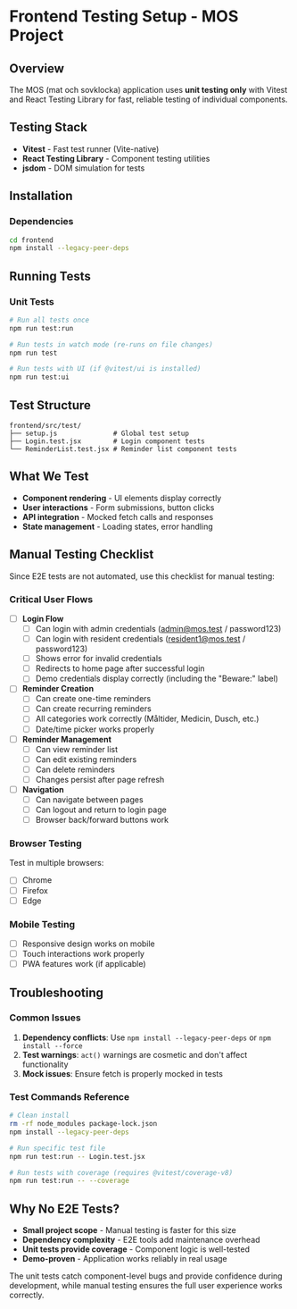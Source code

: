 # Frontend Testing Setup - MOS Project

## Overview
The MOS (mat och sovklocka) application uses **unit testing only** with Vitest and React Testing Library for fast, reliable testing of individual components.

## Testing Stack
- **Vitest** - Fast test runner (Vite-native)
- **React Testing Library** - Component testing utilities
- **jsdom** - DOM simulation for tests

## Installation

### Dependencies
```bash
cd frontend
npm install --legacy-peer-deps
```

## Running Tests

### Unit Tests
```bash
# Run all tests once
npm run test:run

# Run tests in watch mode (re-runs on file changes)
npm run test

# Run tests with UI (if @vitest/ui is installed)
npm run test:ui
```

## Test Structure
```
frontend/src/test/
├── setup.js              # Global test setup
├── Login.test.jsx        # Login component tests
└── ReminderList.test.jsx # Reminder list component tests
```

## What We Test
- **Component rendering** - UI elements display correctly
- **User interactions** - Form submissions, button clicks
- **API integration** - Mocked fetch calls and responses
- **State management** - Loading states, error handling

## Manual Testing Checklist
Since E2E tests are not automated, use this checklist for manual testing:

### Critical User Flows
- [ ] **Login Flow**
  - [ ] Can login with admin credentials (admin@mos.test / password123)
  - [ ] Can login with resident credentials (resident1@mos.test / password123)
  - [ ] Shows error for invalid credentials
  - [ ] Redirects to home page after successful login
  - [ ] Demo credentials display correctly (including the "Beware:" label)

- [ ] **Reminder Creation**
  - [ ] Can create one-time reminders
  - [ ] Can create recurring reminders
  - [ ] All categories work correctly (Måltider, Medicin, Dusch, etc.)
  - [ ] Date/time picker works properly

- [ ] **Reminder Management**
  - [ ] Can view reminder list
  - [ ] Can edit existing reminders
  - [ ] Can delete reminders
  - [ ] Changes persist after page refresh

- [ ] **Navigation**
  - [ ] Can navigate between pages
  - [ ] Can logout and return to login page
  - [ ] Browser back/forward buttons work

### Browser Testing
Test in multiple browsers:
- [ ] Chrome
- [ ] Firefox
- [ ] Edge

### Mobile Testing
- [ ] Responsive design works on mobile
- [ ] Touch interactions work properly
- [ ] PWA features work (if applicable)

## Troubleshooting

### Common Issues
1. **Dependency conflicts**: Use `npm install --legacy-peer-deps` or `npm install --force`
2. **Test warnings**: `act()` warnings are cosmetic and don't affect functionality
3. **Mock issues**: Ensure fetch is properly mocked in tests

### Test Commands Reference
```bash
# Clean install
rm -rf node_modules package-lock.json
npm install --legacy-peer-deps

# Run specific test file
npm run test:run -- Login.test.jsx

# Run tests with coverage (requires @vitest/coverage-v8)
npm run test:run -- --coverage
```

## Why No E2E Tests?
- **Small project scope** - Manual testing is faster for this size
- **Dependency complexity** - E2E tools add maintenance overhead
- **Unit tests provide coverage** - Component logic is well-tested
- **Demo-proven** - Application works reliably in real usage

The unit tests catch component-level bugs and provide confidence during development, while manual testing ensures the full user experience works correctly.